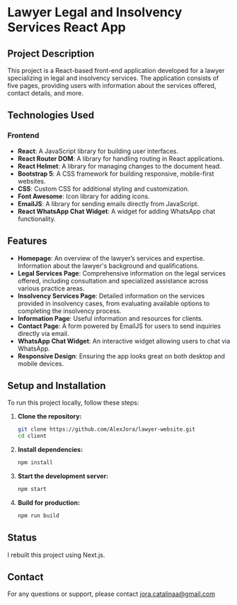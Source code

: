 # Lawyer Legal and Insolvency Services React App

## Project Description

This project is a React-based front-end application developed for a lawyer specializing in legal and insolvency services. The application consists of five pages, providing users with information about the services offered, contact details, and more.

## Technologies Used

### Frontend
- **React**: A JavaScript library for building user interfaces.
- **React Router DOM**: A library for handling routing in React applications.
- **React Helmet**: A library for managing changes to the document head.
- **Bootstrap 5**: A CSS framework for building responsive, mobile-first websites.
- **CSS**: Custom CSS for additional styling and customization.
- **Font Awesome**: Icon library for adding icons.
- **EmailJS**: A library for sending emails directly from JavaScript.
- **React WhatsApp Chat Widget**: A widget for adding WhatsApp chat functionality.

## Features

- **Homepage**: An overview of the lawyer’s services and expertise. Information about the lawyer's background and qualifications. 
- **Legal Services Page**: Comprehensive information on the legal services offered, including consultation and specialized assistance across various practice areas.
- **Insolvency Services Page**: Detailed information on the services provided in insolvency cases, from evaluating available options to completing the insolvency process.
- **Information Page**: Useful information and resources for clients.
- **Contact Page**: A form powered by EmailJS for users to send inquiries directly via email.
- **WhatsApp Chat Widget**: An interactive widget allowing users to chat via WhatsApp.
- **Responsive Design**: Ensuring the app looks great on both desktop and mobile devices.

## Setup and Installation

To run this project locally, follow these steps:

1. **Clone the repository:**
   ```sh
   git clone https://github.com/AlexJora/lawyer-website.git
   cd client
2. **Install dependencies:**
   ```sh
   npm install
3. **Start the development server:**
   ```sh
   npm start
4. **Build for production:**
   ```sh
   npm run build

## Status
I rebuilt this project using Next.js.

## Contact
For any questions or support, please contact jora.catalinaa@gmail.com
